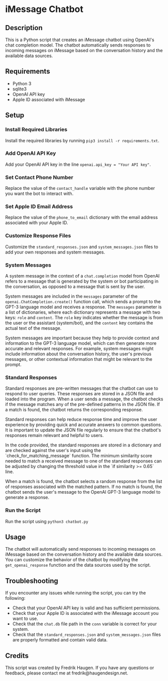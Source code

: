  
  <body>
    <h1>iMessage Chatbot</h1>
    <h2>Description</h2>
    <p>
      This is a Python script that creates an iMessage chatbot using OpenAI's
      chat completion model. The chatbot automatically sends responses to
      incoming messages on iMessage based on the conversation history and the
      available data sources.
    </p>
    <h2>Requirements</h2>
    <ul>
      <li>Python 3</li>
      <li>sqlite3</li>
      <li>OpenAI API key</li>
      <li>Apple ID associated with iMessage</li>
    </ul>
    <h2>Setup</h2>
    <h3>Install Required Libraries</h3>
    <p>
      Install the required libraries by running
      <code>pip3 install -r requirements.txt</code>.
    </p>
    <h3>Add OpenAI API Key</h3>
    <p>
      Add your OpenAI API key in the line
      <code>openai.api_key = "Your API key"</code>.
    </p>
    <h3>Set Contact Phone Number</h3>
    <p>
      Replace the value of the <code>contact_handle</code> variable with the
      phone number you want the bot to interact with.
    </p>
    <h3>Set Apple ID Email Address</h3>
    <p>
      Replace the value of the <code>phone_to_email</code> dictionary with the
      email address associated with your Apple ID.
    </p>
    <h3>Customize Response Files</h3>
    <p>
      Customize the <code>standard_responses.json</code> and
      <code>system_messages.json</code> files to add your own responses and
      system messages.
    </p>
    <h3>System Messages</h3>
    <p>A system message in the context of a <code>chat.completion</code> model from OpenAI refers to a message that is generated by the system or bot participating in the conversation, as opposed to a message that is sent by the user.</p>
    <p>System messages are included in the <code>messages</code> parameter of the <code>openai.ChatCompletion.create()</code> function call, which sends a prompt to the GPT-3 language model and receives a response. The <code>messages</code> parameter is a list of dictionaries, where each dictionary represents a message with two keys: <code>role</code> and <code>content</code>. The <code>role</code> key indicates whether the message is from the user or the assistant (system/bot), and the <code>content</code> key contains the actual text of the message.</p>
    <p>System messages are important because they help to provide context and information to the GPT-3 language model, which can then generate more accurate and relevant responses. For example, system messages might include information about the conversation history, the user's previous messages, or other contextual information that might be relevant to the prompt.</p>
    <h3>Standard Responses</h3>
    <p>Standard responses are pre-written messages that the chatbot can use to respond to user queries. These responses are stored in a JSON file and loaded into the program. When a user sends a message, the chatbot checks if the message matches any of the pre-defined patterns in the JSON file. If a match is found, the chatbot returns the corresponding response.</p>
    <p>Standard responses can help reduce response time and improve the user experience by providing quick and accurate answers to common questions. It is important to update the JSON file regularly to ensure that the chatbot's responses remain relevant and helpful to users.</p>
    <p>In the code provided, the standard responses are stored in a dictionary and are checked against the user's input using the `check_for_matching_message` function. The minimum similarity score needed to match a received message to one of the standard responses can be adjusted by changing the threshold value in the `if similarity >= 0.65` line.</p>
    <p>When a match is found, the chatbot selects a random response from the list of responses associated with the matched pattern. If no match is found, the chatbot sends the user's message to the OpenAI GPT-3 language model to generate a response.</p>
    <h3>Run the Script</h3>
    <p>Run the script using <code>python3 chatbot.py</code></p>
    <h2>Usage</h2>
    <p>
      The chatbot will automatically send responses to incoming messages on
      iMessage based on the conversation history and the available data sources.
      You can customize the behavior of the chatbot by modifying the
      <code>get_openai_response</code> function and the data sources used by the
      script.
    </p>
    <h2>Troubleshooting</h2>
    <p>
      If you encounter any issues while running the script, you can try the
      following:
    </p>
    <ul>
      <li>
        Check that your OpenAI API key is valid and has sufficient permissions.
      </li>
      <li>
        Check that your Apple ID is associated with the iMessage account you
        want to use.
      </li>
      <li>
        Check that the <code>chat.db</code> file path in the <code>conn</code>
        variable is correct for your system.
      </li>
      <li>
        Check that the <code>standard_responses.json</code> and
        <code>system_messages.json</code> files are properly formatted and
        contain valid data.
      </li>
    </ul>
    <h2>Credits</h2>
    <p>
      This script was created by Fredrik Haugen. If you have any questions or feedback, please contact me at fredrik@haugendesign.net.
    <p>
    </body>
